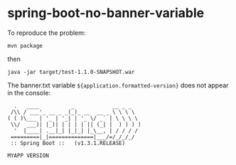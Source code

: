 # spring-boot-no-banner-variable
To reproduce the problem:

```mvn package```

then

```java -jar target/test-1.1.0-SNAPSHOT.war```

The banner.txt variable ```${application.formatted-version}``` does not appear in the console:

```
  .   ____          _            __ _ _
 /\\ / ___'_ __ _ _(_)_ __  __ _ \ \ \ \
( ( )\___ | '_ | '_| | '_ \/ _` | \ \ \ \
 \\/  ___)| |_)| | | | | || (_| |  ) ) ) )
  '  |____| .__|_| |_|_| |_\__, | / / / /
 =========|_|==============|___/=/_/_/_/
 :: Spring Boot ::   (v1.3.1.RELEASE)

MYAPP VERSION

```
